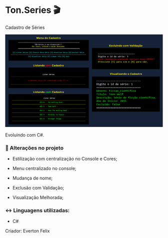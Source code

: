 # Ton.Series​ :clapper:
Cadastro de Séries

![](https://github.com/contatoevertonoliveira/DIO.Series/blob/master/img/Splash.jpg?raw=true)

Evoluindo com C#.



### :call_me_hand: Alterações no projeto

- Estilização com centralização no Console e Cores;

- Menu centralizado no console;

- Mudança de nome;

- Exclusão com Validação;

- Visualização Melhorada;

  

### :left_right_arrow: Linguagens utilizadas:

* C#



Criador: Everton Felix